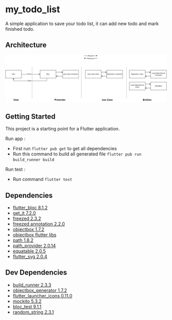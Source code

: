 # my_todo_list

A simple application to save your todo list, it can add new todo and mark finished todo.

## Architecture

![Architecture](architecture.png)

## Getting Started

This project is a starting point for a Flutter application.

Run app :

- First run `flutter pub get` to get all dependencies
- Run this command to build all generated file `flutter pub run build_runner build`

Run test :

- Run command `flutter test`

## Dependencies

- [flutter_bloc 8.1.2](https://pub.dev/packages/flutter_bloc)
- [get_it 7.2.0](https://pub.dev/packages/get_it)
- [freezed 2.3.2](https://pub.dev/packages/freezed)
- [freezed annotation 2.2.0](https://pub.dev/packages/freezed_annotation)
- [objectbox 1.7.2](https://pub.dev/packages/objectbox)
- [objectbox flutter libs](https://pub.dev/packages/objectbox_flutter_libs)
- [path 1.8.2](https://pub.dev/packages/path)
- [path_provider 2.0.14](https://pub.dev/packages/path_provider)
- [equatable 2.0.5](https://pub.dev/packages/equatable)
- [flutter_svg 2.0.4](https://pub.dev/packages/flutter_svg)

## Dev Dependencies

- [build_runner 2.3.3](https://pub.dev/packages/build_runner)
- [objectbox_generator 1.7.2](https://pub.dev/packages/objectbox_generator)
- [flutter_launcher_icons 0.11.0](https://pub.dev/packages/flutter_launcher_icons)
- [mockito 5.3.2](https://pub.dev/packages/mockito)
- [bloc_test 9.1.1](https://pub.dev/packages/bloc_test)
- [random_string 2.3.1](https://pub.dev/packages/random_string)
